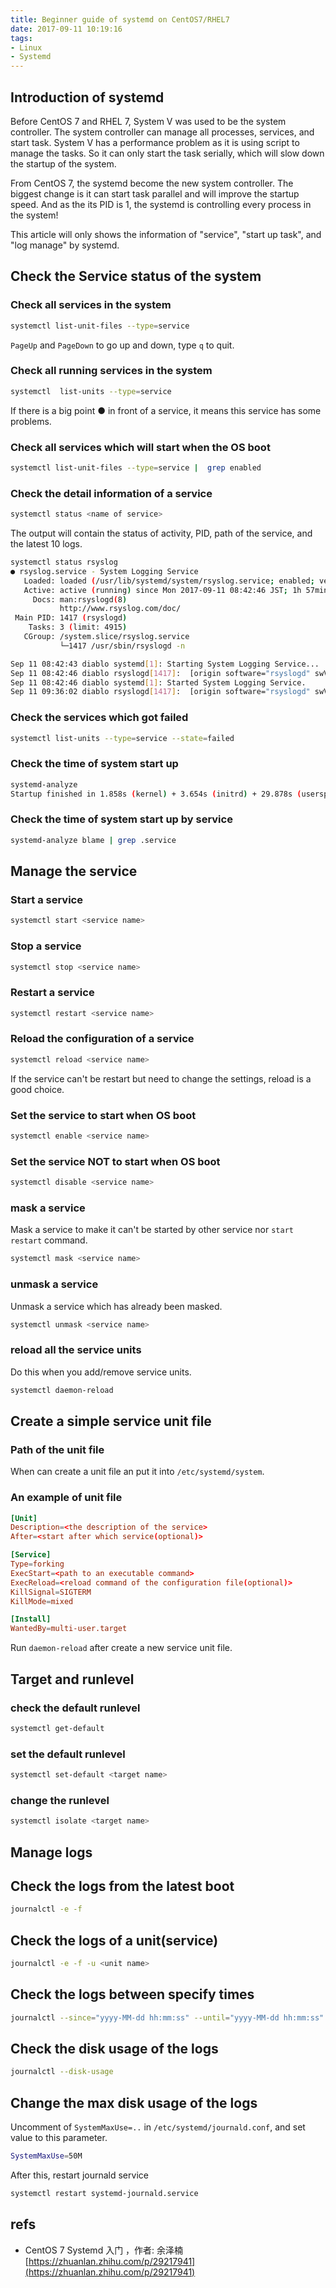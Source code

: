 ```yaml
---
title: Beginner guide of systemd on CentOS7/RHEL7
date: 2017-09-11 10:19:16
tags:
- Linux
- Systemd
---
```


## Introduction of systemd

Before CentOS 7 and RHEL 7, System V was used to be the system controller.
The system controller can manage all processes, services, and start task.
System V has a performance problem as it is using script to manage the tasks.
So it can only start the task serially, which will slow down the startup of the
system.

From CentOS 7, the systemd become the new system controller. The biggest
change is it can start task parallel and will improve the startup speed. And as
the its PID is 1, the systemd is controlling every process in the system!

This article will only shows the information of "service", "start up task", and "log manage" by systemd.

## Check the Service status of the system

### Check all services in the system

```bash
systemctl list-unit-files --type=service
```

`PageUp` and `PageDown` to go up and down, type `q` to quit.

### Check all running services in the system

```bash
systemctl  list-units --type=service
```

If there is a big point ● in front of a service, it means this service has some
problems.

### Check all services which will start when the OS boot

```bash
systemctl list-unit-files --type=service |  grep enabled
```

### Check the detail information of a service

```bash
systemctl status <name of service>
```

The output will contain the status of activity, PID, path of the service, and
the latest 10 logs.

```bash
systemctl status rsyslog
● rsyslog.service - System Logging Service
   Loaded: loaded (/usr/lib/systemd/system/rsyslog.service; enabled; vendor preset: enabled)
   Active: active (running) since Mon 2017-09-11 08:42:46 JST; 1h 57min ago
     Docs: man:rsyslogd(8)
           http://www.rsyslog.com/doc/
 Main PID: 1417 (rsyslogd)
    Tasks: 3 (limit: 4915)
   CGroup: /system.slice/rsyslog.service
           └─1417 /usr/sbin/rsyslogd -n

Sep 11 08:42:43 diablo systemd[1]: Starting System Logging Service...
Sep 11 08:42:46 diablo rsyslogd[1417]:  [origin software="rsyslogd" swVersion="8.27.0" x-pid="1417" x-info="http://www.rsyslog.com"] start
Sep 11 08:42:46 diablo systemd[1]: Started System Logging Service.
Sep 11 09:36:02 diablo rsyslogd[1417]:  [origin software="rsyslogd" swVersion="8.27.0" x-pid="1417" x-info="http://www.rsyslog.com"] rsyslogd was HUPed
```

### Check the services which got failed

```bash
systemctl list-units --type=service --state=failed
```

### Check the time of system start up

```bash
systemd-analyze
Startup finished in 1.858s (kernel) + 3.654s (initrd) + 29.878s (userspace) = 35.392s
```

### Check the time of system start up by service

```bash
systemd-analyze blame | grep .service
```

## Manage the service

### Start a service

```bash
systemctl start <service name>
```

### Stop a service

```bash
systemctl stop <service name>
```

### Restart a service

```bash
systemctl restart <service name>
```

### Reload the configuration of a service

```bash
systemctl reload <service name>
```

If the service can't be restart but need to change the settings, reload is a
good choice.

### Set the service to start when OS boot

```bash
systemctl enable <service name>
```

### Set the service NOT to start when OS boot

```bash
systemctl disable <service name>
```

### mask a service

Mask a service to make it can't be started by other service nor `start`
`restart` command.

```bash
systemctl mask <service name>
```

### unmask a service

Unmask a service which has already been masked.

```bash
systemctl unmask <service name>
```

### reload all the service units

Do this when you add/remove service units.

```bash
systemctl daemon-reload
```

## Create a simple service unit file

### Path of the unit file

When can create a unit file an put it into `/etc/systemd/system`.

### An example of unit file

```conf
[Unit]
Description=<the description of the service>
After=<start after which service(optional)>

[Service]
Type=forking
ExecStart=<path to an executable command>
ExecReload=<reload command of the configuration file(optional)>
KillSignal=SIGTERM
KillMode=mixed

[Install]
WantedBy=multi-user.target
```

Run `daemon-reload` after create a new service unit file.

## Target and runlevel

### check the default runlevel

```bash
systemctl get-default
```

### set the default runlevel

```bash
systemctl set-default <target name>
```

### change the runlevel

```bash
systemctl isolate <target name>
```

## Manage logs

## Check the logs from the latest boot

```bash
journalctl -e -f
```

## Check the logs of a unit(service)

```bash
journalctl -e -f -u <unit name>
```

## Check the logs between specify times

```bash
journalctl --since="yyyy-MM-dd hh:mm:ss" --until="yyyy-MM-dd hh:mm:ss"
```

## Check the disk usage of the logs

```bash
journalctl --disk-usage
```

## Change the max disk usage of the logs

Uncomment of `SystemMaxUse=..` in `/etc/systemd/journald.conf`, and set value
to this parameter.

```bash
SystemMaxUse=50M
```

After this, restart journald service

```bash
systemctl restart systemd-journald.service
```

## refs

- CentOS 7 Systemd 入门 ，作者: 余泽楠 [https://zhuanlan.zhihu.com/p/29217941](https://zhuanlan.zhihu.com/p/29217941)
